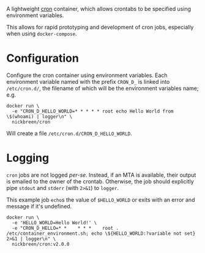 A lightweight [cron] container, which allows crontabs to be specified using
environment variables.

This allows for rapid prototyping and development of cron jobs, especially when
using `docker-compose`.

[cron]: https://www.debian-administration.org/article/56/Command_scheduling_with_cron

# Configuration

Configure the cron container using environment variables. Each environment
variable named with the prefix `CRON_D_` is linked into `/etc/cron.d/`,
the filename of which will be the environment variables name; e.g.

    docker run \
      -e "CRON_D_HELLO_WORLD=* * * * * root echo Hello World from \$(whoami) | logger\n" \
      nickbreen/cron

Will create a file `/etc/cron.d/CRON_D_HELLO_WORLD`.

# Logging

`cron` jobs are not logged _per-se_. Instead, if an MTA is available, their output
is emailed to the owner of the crontab. Otherwise, the job should explicitly
pipe  `stdout` and `stderr` (with `2>&1`) to `logger`.

This example job `echo`s the value of `$HELLO_WORLD` or exits with an
error and message if it's undefined.

    docker run \
      -e 'HELLO_WORLD=Hello World!' \
      -e "CRON_D_HELLO=* *    * * *    root . /etc/container_environment.sh; echo \${HELLO_WORLD:?variable not set} 2>&1 | logger\n" \
      nickbreen/cron:v2.0.0
